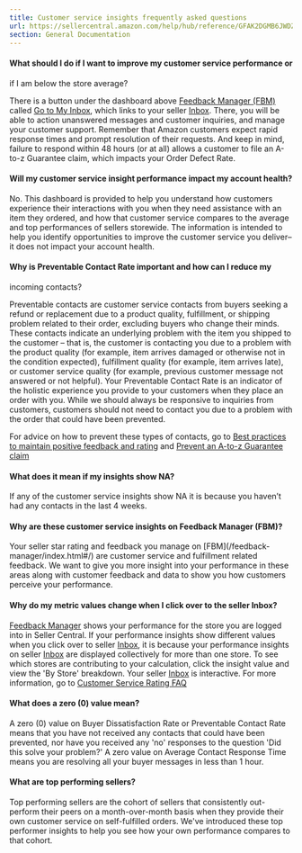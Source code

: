 ```yaml
---
title: Customer service insights frequently asked questions
url: https://sellercentral.amazon.com/help/hub/reference/GFAK2DGMB6JWDZUX
section: General Documentation
---
```


#### What should I do if I want to improve my customer service performance or
if I am below the store average?

There is a button under the dashboard above [Feedback Manager
(FBM)](/feedback-manager/index.html#/) called [Go to My
Inbox](/messaging/inbox-v3), which links to your seller
[Inbox](/messaging/inbox-v3). There, you will be able to action unanswered
messages and customer inquiries, and manage your customer support. Remember
that Amazon customers expect rapid response times and prompt resolution of
their requests. And keep in mind, failure to respond within 48 hours (or at
all) allows a customer to file an A-to-z Guarantee claim, which impacts your
Order Defect Rate.

#### Will my customer service insight performance impact my account health?

No. This dashboard is provided to help you understand how customers experience
their interactions with you when they need assistance with an item they
ordered, and how that customer service compares to the average and top
performances of sellers storewide. The information is intended to help you
identify opportunities to improve the customer service you deliver–it does not
impact your account health.

#### Why is Preventable Contact Rate important and how can I reduce my
incoming contacts?

Preventable contacts are customer service contacts from buyers seeking a
refund or replacement due to a product quality, fulfillment, or shipping
problem related to their order, excluding buyers who change their minds. These
contacts indicate an underlying problem with the item you shipped to the
customer – that is, the customer is contacting you due to a problem with the
product quality (for example, item arrives damaged or otherwise not in the
condition expected), fulfillment quality (for example, item arrives late), or
customer service quality (for example, previous customer message not answered
or not helpful). Your Preventable Contact Rate is an indicator of the holistic
experience you provide to your customers when they place an order with you.
While we should always be responsive to inquiries from customers, customers
should not need to contact you due to a problem with the order that could have
been prevented.

For advice on how to prevent these types of contacts, go to [Best practices to
maintain positive feedback and rating](/help/hub/reference/G12051) and
[Prevent an A-to-z Guarantee claim](/help/hub/reference/GCRVNRBZBVGBK543)

#### What does it mean if my insights show NA?

If any of the customer service insights show NA it is because you haven’t had
any contacts in the last 4 weeks.

#### Why are these customer service insights on Feedback Manager (FBM)?

Your seller star rating and feedback you manage on [FBM](/feedback-
manager/index.html#/) are customer service and fulfillment related feedback.
We want to give you more insight into your performance in these areas along
with customer feedback and data to show you how customers perceive your
performance.

#### Why do my metric values change when I click over to the seller Inbox?

[Feedback Manager](/feedback-manager/index.html#/) shows your performance for
the store you are logged into in Seller Central. If your performance insights
show different values when you click over to seller
[Inbox](/messaging/inbox-v3), it is because your performance insights on
seller [Inbox](/messaging/inbox-v3) are displayed collectively for more than
one store. To see which stores are contributing to your calculation, click the
insight value and view the 'By Store' breakdown. Your seller
[Inbox](/messaging/inbox-v3) is interactive. For more information, go to
[Customer Service Rating FAQ](/help/hub/reference/GLE8H7ZDEAUB3BMK)

#### What does a zero (0) value mean?

A zero (0) value on Buyer Dissatisfaction Rate or Preventable Contact Rate
means that you have not received any contacts that could have been prevented,
nor have you received any 'no' responses to the question 'Did this solve your
problem?' A zero value on Average Contact Response Time means you are
resolving all your buyer messages in less than 1 hour.

#### What are top performing sellers?

Top performing sellers are the cohort of sellers that consistently out-perform
their peers on a month-over-month basis when they provide their own customer
service on self-fulfilled orders. We've introduced these top performer
insights to help you see how your own performance compares to that cohort.


